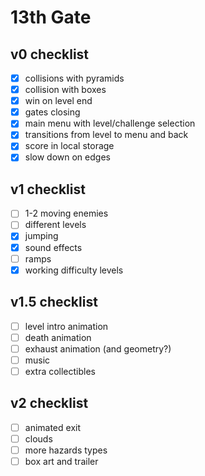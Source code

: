 # 13th Gate


## v0 checklist
- [x] collisions with pyramids    
- [x] collision with boxes    
- [x] win on level end    
- [x] gates closing   
- [x] main menu with level/challenge selection    
- [x] transitions from level to menu and back 
- [x] score in local storage  
- [x] slow down on edges  

## v1 checklist
- [ ] 1-2 moving enemies  
- [ ] different levels    
- [X] jumping     
- [X] sound effects   
- [ ] ramps   
- [X] working difficulty levels

## v1.5 checklist
- [ ] level intro animation   
- [ ] death animation     
- [ ] exhaust animation (and geometry?)   
- [ ] music   
- [ ] extra collectibles

## v2 checklist
- [ ] animated exit   
- [ ] clouds  
- [ ] more hazards types  
- [ ] box art and trailer